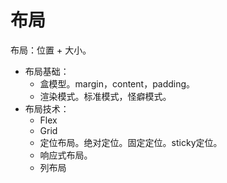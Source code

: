 # 布局
布局：位置 + 大小。

* 布局基础：
  * 盒模型。margin，content，padding。
  * 渲染模式。标准模式，怪癖模式。
* 布局技术：
  * Flex
  * Grid
  * 定位布局。绝对定位。固定定位。sticky定位。
  * 响应式布局。
  * 列布局